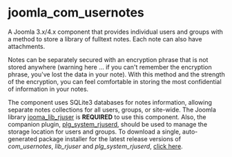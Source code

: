 # joomla_com_usernotes
A Joomla 3.x/4.x component that provides individual users and groups with a method to store a library of fulltext notes. Each note can also have attachments.

Notes can be separately secured with an encryption phrase that is not stored anywhere (warning here ... if you can't remember the encryption phrase, you've lost the data in your note). With this method and the strength of the encryption, you can feel comfortable in storing the most confidential of information in your notes.

The component uses SQLite3 databases for notes information, allowing separate notes collections for all users, groups, or site-wide. The Joomla library [jooma_lib_rjuser](http://github.com/ron4mac/joomla_lib_rjuser) is **REQUIRED** to use this component. Also, the companion plugin, [plg_system_rjuserd](http://github.com/ron4mac/joomla_plg_rjuserd), should be used to manage the storage location for users and groups. To download a single, auto-generated package installer for the latest release versions of _com_usernotes_, _lib_rjuser_ and _plg_system_rjuserd_, [click here](http://rjcrans.net/git/com_usernotes/packager/).
